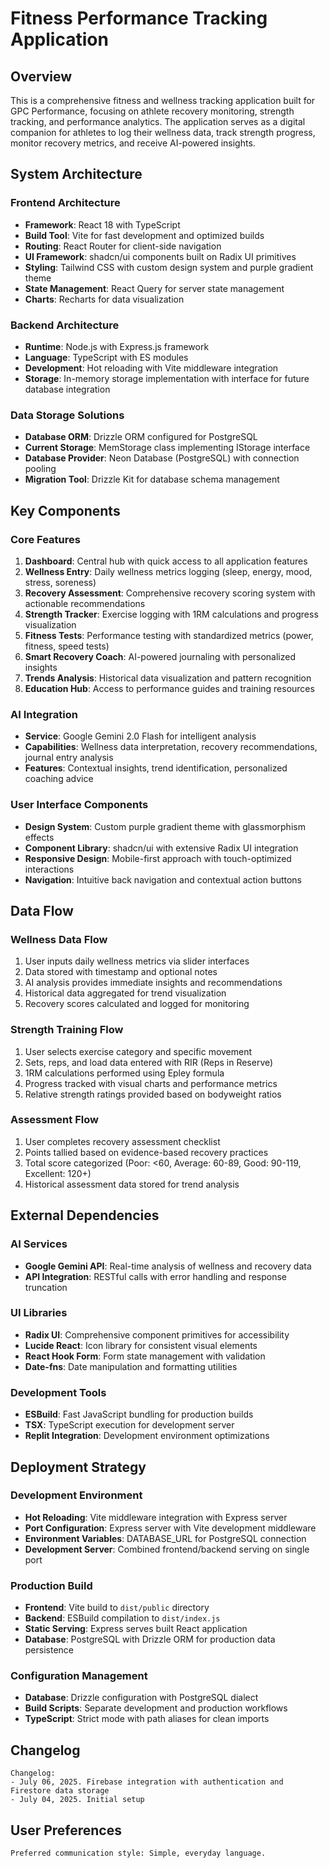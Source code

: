 # Fitness Performance Tracking Application

## Overview

This is a comprehensive fitness and wellness tracking application built for GPC Performance, focusing on athlete recovery monitoring, strength tracking, and performance analytics. The application serves as a digital companion for athletes to log their wellness data, track strength progress, monitor recovery metrics, and receive AI-powered insights.

## System Architecture

### Frontend Architecture
- **Framework**: React 18 with TypeScript
- **Build Tool**: Vite for fast development and optimized builds
- **Routing**: React Router for client-side navigation
- **UI Framework**: shadcn/ui components built on Radix UI primitives
- **Styling**: Tailwind CSS with custom design system and purple gradient theme
- **State Management**: React Query for server state management
- **Charts**: Recharts for data visualization

### Backend Architecture
- **Runtime**: Node.js with Express.js framework
- **Language**: TypeScript with ES modules
- **Development**: Hot reloading with Vite middleware integration
- **Storage**: In-memory storage implementation with interface for future database integration

### Data Storage Solutions
- **Database ORM**: Drizzle ORM configured for PostgreSQL
- **Current Storage**: MemStorage class implementing IStorage interface
- **Database Provider**: Neon Database (PostgreSQL) with connection pooling
- **Migration Tool**: Drizzle Kit for database schema management

## Key Components

### Core Features
1. **Dashboard**: Central hub with quick access to all application features
2. **Wellness Entry**: Daily wellness metrics logging (sleep, energy, mood, stress, soreness)
3. **Recovery Assessment**: Comprehensive recovery scoring system with actionable recommendations
4. **Strength Tracker**: Exercise logging with 1RM calculations and progress visualization
5. **Fitness Tests**: Performance testing with standardized metrics (power, fitness, speed tests)
6. **Smart Recovery Coach**: AI-powered journaling with personalized insights
7. **Trends Analysis**: Historical data visualization and pattern recognition
8. **Education Hub**: Access to performance guides and training resources

### AI Integration
- **Service**: Google Gemini 2.0 Flash for intelligent analysis
- **Capabilities**: Wellness data interpretation, recovery recommendations, journal entry analysis
- **Features**: Contextual insights, trend identification, personalized coaching advice

### User Interface Components
- **Design System**: Custom purple gradient theme with glassmorphism effects
- **Component Library**: shadcn/ui with extensive Radix UI integration
- **Responsive Design**: Mobile-first approach with touch-optimized interactions
- **Navigation**: Intuitive back navigation and contextual action buttons

## Data Flow

### Wellness Data Flow
1. User inputs daily wellness metrics via slider interfaces
2. Data stored with timestamp and optional notes
3. AI analysis provides immediate insights and recommendations
4. Historical data aggregated for trend visualization
5. Recovery scores calculated and logged for monitoring

### Strength Training Flow
1. User selects exercise category and specific movement
2. Sets, reps, and load data entered with RIR (Reps in Reserve)
3. 1RM calculations performed using Epley formula
4. Progress tracked with visual charts and performance metrics
5. Relative strength ratings provided based on bodyweight ratios

### Assessment Flow
1. User completes recovery assessment checklist
2. Points tallied based on evidence-based recovery practices
3. Total score categorized (Poor: <60, Average: 60-89, Good: 90-119, Excellent: 120+)
4. Historical assessment data stored for trend analysis

## External Dependencies

### AI Services
- **Google Gemini API**: Real-time analysis of wellness and recovery data
- **API Integration**: RESTful calls with error handling and response truncation

### UI Libraries
- **Radix UI**: Comprehensive component primitives for accessibility
- **Lucide React**: Icon library for consistent visual elements
- **React Hook Form**: Form state management with validation
- **Date-fns**: Date manipulation and formatting utilities

### Development Tools
- **ESBuild**: Fast JavaScript bundling for production builds
- **TSX**: TypeScript execution for development server
- **Replit Integration**: Development environment optimizations

## Deployment Strategy

### Development Environment
- **Hot Reloading**: Vite middleware integration with Express server
- **Port Configuration**: Express server with Vite development middleware
- **Environment Variables**: DATABASE_URL for PostgreSQL connection
- **Development Server**: Combined frontend/backend serving on single port

### Production Build
- **Frontend**: Vite build to `dist/public` directory
- **Backend**: ESBuild compilation to `dist/index.js`
- **Static Serving**: Express serves built React application
- **Database**: PostgreSQL with Drizzle ORM for production data persistence

### Configuration Management
- **Database**: Drizzle configuration with PostgreSQL dialect
- **Build Scripts**: Separate development and production workflows
- **TypeScript**: Strict mode with path aliases for clean imports

## Changelog

```
Changelog:
- July 06, 2025. Firebase integration with authentication and Firestore data storage
- July 04, 2025. Initial setup
```

## User Preferences

```
Preferred communication style: Simple, everyday language.
```